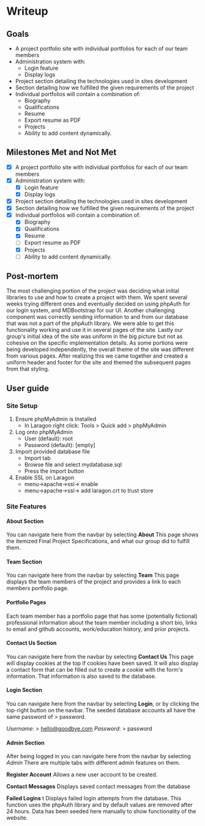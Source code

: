 # Writeup

## Goals

- A project portfolio site with individual portfolios for each of our team members
- Administration system with:
  - Login feature
  - Display logs
- Project section detailing the technologies used in sites development
- Section detailing how we fulfilled the given requirements of the project
- Individual portfolios will contain a combination of:
  - Biography
  - Qualifications
  - Resume
  - Export resume as PDF
  - Projects
  - Ability to add content dynamically.

## Milestones Met and Not Met

- [x] A project portfolio site with individual portfolios for each of our team members
- [x] Administration system with:
  - [x] Login feature
  - [x] Display logs
- [x] Project section detailing the technologies used in sites development
- [x] Section detailing how we fulfilled the given requirements of the project
- [x] Individual portfolios will contain a combination of:
  - [x] Biography
  - [x] Qualifications
  - [x] Resume
  - [ ] Export resume as PDF
  - [x] Projects
  - [ ] Ability to add content dynamically.

## Post-mortem

The most challenging portion of the project was deciding what initial libraries to use and how to create a project with them. We spent several weeks trying different ones and eventually decided on using phpAuth for our login system, and MDBootstrap for our UI. Another challenging component was correctly sending information to and from our database that was not a part of the phpAuth library. We were able to get this functionality working and use it in several pages of the site. Lastly our group's initial idea of the site was uniform in the big picture but not as cohesive on the specific implementation details. As some portions were being developed independently, the overall theme of the site was different from various pages. After realizing this we came together and created a uniform header and footer for the site and themed the subsequent pages from that styling.

## User guide

### Site Setup

1. Ensure phpMyAdmin is Installed
   - In Laragon right click: Tools > Quick add > phpMyAdmin
2. Log onto phpMyAdmin
   - User (default): root
   - Password (default): [empty]
3. Import provided database file
   - Import tab
   - Browse file and select mydatabase.sql
   - Press the import button
4. Enable SSL on Laragon
   - menu->apache->ssl-> enable
   - menu->apache->ssl-> add laragon.crt to trust store

### Site Features

#### About Section

You can navigate here from the navbar by selecting **About**
This page shows the itemized Final Project Specifications, and what our group did to fulfill them.

#### Team Section

You can navigate here from the navbar by selecting **Team**
This page displays the team members of the project and provides a link to each members portfolio page.

#### Portfolio Pages

Each team member has a portfolio page that has some (potentially fictional) professional information about the team member including a short bio, links to email and github accounts, work/education history, and prior projects.

#### Contact Us Section

You can navigate here from the navbar by selecting **Contact Us**
This page will display cookies at the top if cookies have been saved.
It will also display a contact form that can be filled out to create a cookie with the form's information. That information is also saved to the database.

#### Login Section

You can navigate here from the navbar by selecting **Login**, or by clicking the top-right button on the navbar.
The seeded database accounts all have the same password of > password.

_Username_: > hello@goodbye.com
_Password_: > password

#### Admin Section

After being logged in you can navigate here from the navbar by selecting _Admin_
There are multiple tabs with different admin features on them.

**Register Account**
Allows a new user account to be created.

**Contact Messages**
Displays saved contact messages from the database

**Failed Logins** t
Displays failed login attempts from the database. This function uses the phpAuth library and by default values are removed after 24 hours. Data has been seeded here manually to show functionality of the website.
